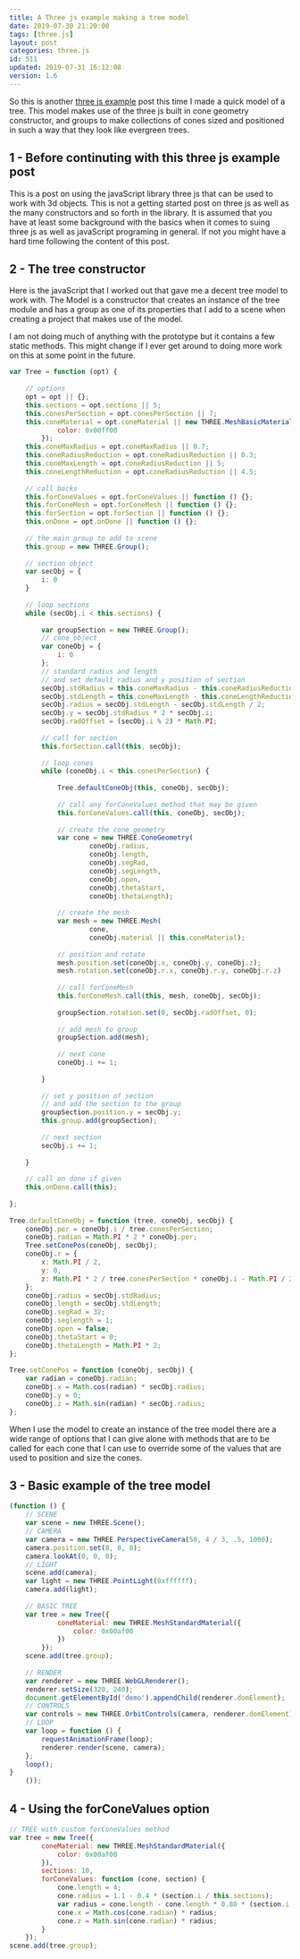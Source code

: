 ```yaml
---
title: A Three js example making a tree model
date: 2019-07-30 21:20:00
tags: [three.js]
layout: post
categories: three.js
id: 511
updated: 2019-07-31 16:12:08
version: 1.6
---
```


So this is another [three js example](https://threejs.org/examples/) post this time I made a quick model of a tree. This model makes use of the three js built in cone geometry constructor, and groups to make collections of cones sized and positioned in such a way that they look like evergreen trees.

<!-- more -->

## 1 - Before continuting with this three js example post

This is a post on using the javaScript library three js that can be used to work with 3d objects. This is not a getting started post on three js as well as the many constructors and so forth in the library. It is assumed that you have at least some background with the basics when it comes to suing three js as well as javaScript programing in general. If not you might have a hard time following the content of this post.

## 2 - The tree constructor

Here is the javaScript that I worked out that gave me a decent tree model to work with. The Model is a constructor that creates an instance of the tree module and has a group as one of its properties that I add to a scene when creating a project that makes use of the model.

I am not doing much of anything with the prototype but it contains a few static methods. This might change if I ever get around to doing more work on this at some point in the future.

```js
var Tree = function (opt) {
 
    // options
    opt = opt || {};
    this.sections = opt.sections || 5;
    this.conesPerSection = opt.conesPerSection || 7;
    this.coneMaterial = opt.coneMaterial || new THREE.MeshBasicMaterial({
            color: 0x00ff00
        });
    this.coneMaxRadius = opt.coneMaxRadius || 0.7;
    this.coneRadiusReduction = opt.coneRadiusReduction || 0.3;
    this.coneMaxLength = opt.coneRadiusReduction || 5;
    this.coneLengthReduction = opt.coneRadiusReduction || 4.5;
 
    // call backs
    this.forConeValues = opt.forConeValues || function () {};
    this.forConeMesh = opt.forConeMesh || function () {};
    this.forSection = opt.forSection || function () {};
    this.onDone = opt.onDone || function () {};
 
    // the main group to add to scene
    this.group = new THREE.Group();
 
    // section object
    var secObj = {
        i: 0
    }
 
    // loop sections
    while (secObj.i < this.sections) {
 
        var groupSection = new THREE.Group();
        // cone object
        var coneObj = {
            i: 0
        };
        // standard radius and length
        // and set default radius and y position of section
        secObj.stdRadius = this.coneMaxRadius - this.coneRadiusReduction * (secObj.i / this.sections);
        secObj.stdLength = this.coneMaxLength - this.coneLengthReduction * (Math.pow(2, secObj.i) - 1) / Math.pow(2, this.sections);
        secObj.radius = secObj.stdLength - secObj.stdLength / 2;
        secObj.y = secObj.stdRadius * 2 * secObj.i;
        secObj.radOffset = (secObj.i % 2) * Math.PI;
 
        // call for section
        this.forSection.call(this, secObj);
 
        // loop cones
        while (coneObj.i < this.conesPerSection) {
 
            Tree.defaultConeObj(this, coneObj, secObj);
 
            // call any forConeValues method that may be given
            this.forConeValues.call(this, coneObj, secObj);
 
            // create the cone geometry
            var cone = new THREE.ConeGeometry(
                    coneObj.radius,
                    coneObj.length,
                    coneObj.segRad,
                    coneObj.segLength,
                    coneObj.open,
                    coneObj.thetaStart,
                    coneObj.thetaLength);
 
            // create the mesh
            var mesh = new THREE.Mesh(
                    cone,
                    coneObj.material || this.coneMaterial);
 
            // position and rotate
            mesh.position.set(coneObj.x, coneObj.y, coneObj.z);
            mesh.rotation.set(coneObj.r.x, coneObj.r.y, coneObj.r.z)
 
            // call forConeMesh
            this.forConeMesh.call(this, mesh, coneObj, secObj);
 
            groupSection.rotation.set(0, secObj.radOffset, 0);
 
            // add mesh to group
            groupSection.add(mesh);
 
            // next cone
            coneObj.i += 1;
 
        }
 
        // set y position of section
        // and add the section to the group
        groupSection.position.y = secObj.y;
        this.group.add(groupSection);
 
        // next section
        secObj.i += 1;
 
    }
 
    // call on done if given
    this.onDone.call(this);
 
};
 
Tree.defaultConeObj = function (tree, coneObj, secObj) {
    coneObj.per = coneObj.i / tree.conesPerSection;
    coneObj.radian = Math.PI * 2 * coneObj.per;
    Tree.setConePos(coneObj, secObj);
    coneObj.r = {
        x: Math.PI / 2,
        y: 0,
        z: Math.PI * 2 / tree.conesPerSection * coneObj.i - Math.PI / 2
    };
    coneObj.radius = secObj.stdRadius;
    coneObj.length = secObj.stdLength;
    coneObj.segRad = 32;
    coneObj.seglength = 1;
    coneObj.open = false;
    coneObj.thetaStart = 0;
    coneObj.thetaLength = Math.PI * 2;
};
 
Tree.setConePos = function (coneObj, secObj) {
    var radian = coneObj.radian;
    coneObj.x = Math.cos(radian) * secObj.radius;
    coneObj.y = 0;
    coneObj.z = Math.sin(radian) * secObj.radius;
};
```

When I use the model to create an instance of the tree model there are a wide range of options that I can give alone with methods that are to be called for each cone that I can use to override some of the values that are used to position and size the cones.

## 3 - Basic example of the tree model


```js
(function () {
    // SCENE
    var scene = new THREE.Scene();
    // CAMERA
    var camera = new THREE.PerspectiveCamera(50, 4 / 3, .5, 1000);
    camera.position.set(8, 8, 8);
    camera.lookAt(0, 0, 0);
    // LIGHT
    scene.add(camera);
    var light = new THREE.PointLight(0xffffff);
    camera.add(light);
 
    // BASIC TREE
    var tree = new Tree({
            coneMaterial: new THREE.MeshStandardMaterial({
                color: 0x00af00
            })
        });
    scene.add(tree.group);
 
    // RENDER
    var renderer = new THREE.WebGLRenderer();
    renderer.setSize(320, 240);
    document.getElementById('demo').appendChild(renderer.domElement);
    // CONTROLS
    var controls = new THREE.OrbitControls(camera, renderer.domElement);
    // LOOP
    var loop = function () {
        requestAnimationFrame(loop);
        renderer.render(scene, camera);
    };
    loop();
}
    ());
```

## 4 - Using the forConeValues option

```js
// TREE with custom forConeValues method
var tree = new Tree({
        coneMaterial: new THREE.MeshStandardMaterial({
            color: 0x00af00
        }),
        sections: 10,
        forConeValues: function (cone, section) {
            cone.length = 4;
            cone.radius = 1.1 - 0.4 * (section.i / this.sections);
            var radius = cone.length - cone.length * 0.80 * (section.i / this.sections);
            cone.x = Math.cos(cone.radian) * radius;
            cone.z = Math.sin(cone.radian) * radius;
        }
    });
scene.add(tree.group);
```